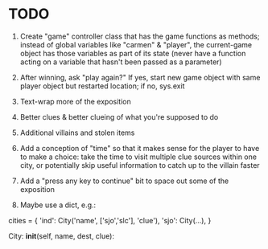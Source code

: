 TODO
====

1. Create "game" controller class that has the game functions as methods; instead of global variables like "carmen" & "player", the current-game object has those variables as part of its state (never have a function acting on a variable that hasn't been passed as a parameter)
1. After winning, ask "play again?" If yes, start new game object with same player object but restarted location; if no, sys.exit
1. Text-wrap more of the exposition
1. Better clues & better clueing of what you're supposed to do
1. Additional villains and stolen items
1. Add a conception of "time" so that it makes sense for the player to have to make a choice: take the time to visit multiple clue sources within one city, or potentially skip useful information to catch up to the villain faster

1. Add a "press any key to continue" bit to space out some of the exposition
1. Maybe use a dict, e.g.:

cities = {
'ind': City('name', ['sjo','slc'], 'clue'),
'sjo': City(...),
}

City:
__init__(self, name, dest, clue):

